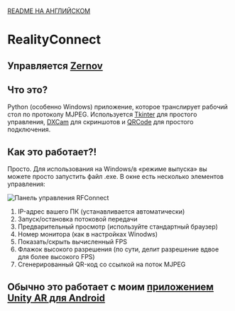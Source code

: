 [README НА АНГЛИЙСКОМ](./README.md)

# RealityConnect

## Управляется [Zernov](https://www.youtube.com/@zernovtech)

## Что это?
Python (особенно Windows) приложение, которое транслирует рабочий стол по протоколу MJPEG.
Используется [Tkinter](https://docs.python.org/3/library/tkinter.html) для простого управления, [DXCam](https://github.com/ra1nty/DXcam) для скриншотов и [QRCode](https://pypi.org/project/qrcode/) для простого подключения.

## Как это работает?!

Просто. Для использования на Windows/в «режиме выпуска» вы можете просто запустить файл .exe. В окне есть несколько элементов управления:

![Панель управления RFConnect](https://github.com/user-attachments/assets/b5c59837-13c6-4216-ace1-280b9056b6a4)
1. IP-адрес вашего ПК (устанавливается автоматически)
2. Запуск/остановка потоковой передачи
3. Предварительный просмотр (используйте стандартный браузер)
4. Номер монитора (как в настройках Winodws)
5. Показать/скрыть вычисленный FPS
6. Флажок высокого разрешения (по сути, делит разрешение вдвое для более высокого FPS)
7. Сгенерированный QR-код со ссылкой на поток MJPEG

## Обычно это работает с моим [приложением Unity AR для Android](https://github.com/ZernovTechno/AR)
